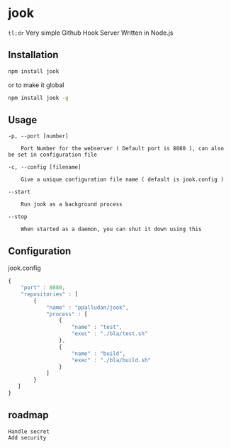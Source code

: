 jook
====



`tl;dr` 
Very simple Github Hook Server Written in Node.js

## Installation

```bash
npm install jook
```

or to make it global

```bash
npm install jook -g
```

## Usage

	-p, --port [number]  

	    Port Number for the webserver ( Default port is 8080 ), can also be set in configuration file

	-c, --config [filename]

		Give a unique configuration file name ( default is jook.config )

	--start 

		Run jook as a background process

	--stop

		When started as a daemon, you can shut it down using this 


## Configuration

jook.config
```js
{
	"port" : 8080,
   	"repositories" : [
   		{
   			"name" : "ppalludan/jook",
   			"process" : [
   				{
                  	"name" : "test",
   					"exec" : "./bla/test.sh"
   				}, 
   				{
                 	"name" : "build",
   					"exec" : "./bla/build.sh"
   				}
   			]
   		}
   ]
}
```


## roadmap

	Handle secret
	Add security
